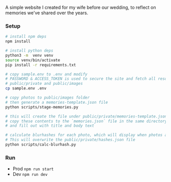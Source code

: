A simple website I created for my wife before our wedding, to reflect on memories we've shared over the years.

### Setup

```sh
# install npm deps
npm install

# install python deps
python3 -m  venv venv
source venv/bin/activate
pip install -r requirements.txt

# copy sample.env to .env and modify
# PASSWORD & ACCESS_TOKEN is used to secure the site and fetch all resources under
# public/private and public/images
cp sample.env .env

# copy photos to public/images folder
# then generate a memories-template.json file
python scripts/stage-memories.py

# this will create the file under public/private/memories-template.json
# copy these contents to the `memories.json` file in the same directory
# and fill out with title and body text

# calculate blurhashes for each photo, which will display when photos are loading.
# This will overwrite the public/private/hashes.json file
python scripts/calc-blurhash.py
```

### Run

- Prod `npm run start`
- Dev `npm run dev`